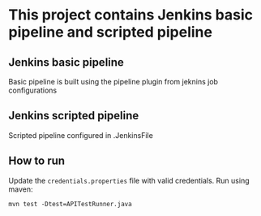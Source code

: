 # This project contains Jenkins basic pipeline and scripted pipeline


## Jenkins basic pipeline 
Basic pipeline is built using the pipeline plugin from jeknins job configurations


## Jenkins scripted pipeline
Scripted pipeline configured in .JenkinsFile




## How to run
Update the `credentials.properties` file with valid credentials.
Run using maven: 
```
mvn test -Dtest=APITestRunner.java

```


